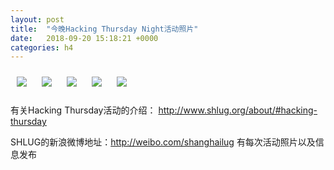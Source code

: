 ```yaml
---
layout: post
title:  "今晚Hacking Thursday Night活动照片"
date:   2018-09-20 15:18:21 +0000
categories: h4
---
```


[<img style='margin:10px;' src='/res2018/i920.h4/i920_1957_2200+08.1920p.jpg'>](/res2018/i920.h4/i920_1957_2200+08.JPG)
[<img style='margin:10px;' src='/res2018/i920.h4/i920_2003_0400+08.1920p.jpg'>](/res2018/i920.h4/i920_2003_0400+08.JPG)
[<img style='margin:10px;' src='/res2018/i920.h4/i920_2027_5400+08.1920p.jpg'>](/res2018/i920.h4/i920_2027_5400+08.JPG)
[<img style='margin:10px;' src='/res2018/i920.h4/i920_2052_3500+08.1920p.jpg'>](/res2018/i920.h4/i920_2052_3500+08.JPG)
[<img style='margin:10px;' src='/res2018/i920.h4/i920_2118_3700+08.1920p.jpg'>](/res2018/i920.h4/i920_2118_3700+08.JPG)

有关Hacking Thursday活动的介绍：
http://www.shlug.org/about/#hacking-thursday

SHLUG的新浪微博地址：http://weibo.com/shanghailug 有每次活动照片以及信息发布


